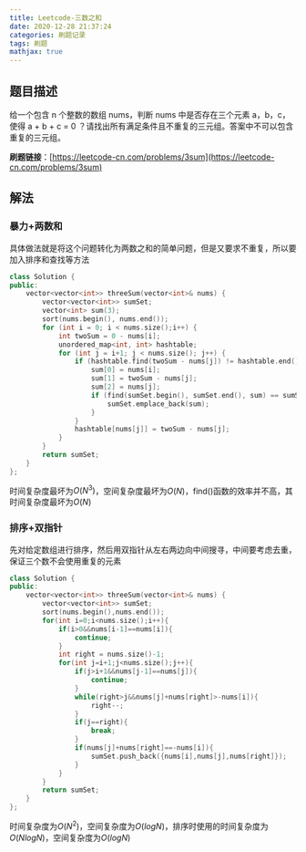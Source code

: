 ```yaml
---
title: Leetcode-三数之和
date: 2020-12-28 21:37:24
categories: 刷题记录
tags: 刷题
mathjax: true
---
```


## 题目描述

给一个包含 n 个整数的数组 nums，判断 nums 中是否存在三个元素 a，b，c，使得 a + b + c = 0 ？请找出所有满足条件且不重复的三元组。答案中不可以包含重复的三元组。

**刷题链接**：[https://leetcode-cn.com/problems/3sum](https://leetcode-cn.com/problems/3sum)

<!--more-->

## 解法

### 暴力+两数和

具体做法就是将这个问题转化为两数之和的简单问题，但是又要求不重复，所以要加入排序和查找等方法

```C++
class Solution {
public:
    vector<vector<int>> threeSum(vector<int>& nums) {
        vector<vector<int>> sumSet;
        vector<int> sum(3);
        sort(nums.begin(), nums.end());
        for (int i = 0; i < nums.size();i++) {
            int twoSum = 0 - nums[i];
            unordered_map<int, int> hashtable;
            for (int j = i+1; j < nums.size(); j++) {
                if (hashtable.find(twoSum - nums[j]) != hashtable.end()) {
                    sum[0] = nums[i];
                    sum[1] = twoSum - nums[j];
                    sum[2] = nums[j];
                    if (find(sumSet.begin(), sumSet.end(), sum) == sumSet.end()) {
                        sumSet.emplace_back(sum);
                    }
                }
                hashtable[nums[j]] = twoSum - nums[j];
            }
        }
        return sumSet;
    }
};
```

时间复杂度最坏为$O(N^3)$，空间复杂度最坏为$O(N)$，find()函数的效率并不高，其时间复杂度最坏为$O(N)$

### 排序+双指针

先对给定数组进行排序，然后用双指针从左右两边向中间搜寻，中间要考虑去重，保证三个数不会使用重复的元素

```C++
class Solution {
public:
    vector<vector<int>> threeSum(vector<int>& nums) {
        vector<vector<int>> sumSet;
        sort(nums.begin(),nums.end());
        for(int i=0;i<nums.size();i++){
            if(i>0&&nums[i-1]==nums[i]){
                continue;
            }
            int right = nums.size()-1;
            for(int j=i+1;j<nums.size();j++){
                if(j>i+1&&nums[j-1]==nums[j]){
                    continue;
                }
                while(right>j&&nums[j]+nums[right]>-nums[i]){
                    right--;
                }
                if(j==right){
                    break;
                }
                if(nums[j]+nums[right]==-nums[i]){
                    sumSet.push_back({nums[i],nums[j],nums[right]});
                }
            }
        }
        return sumSet;
    }
};
```

时间复杂度为$O(N^2)$，空间复杂度为$O(logN)$，排序时使用的时间复杂度为$O(NlogN)$，空间复杂度为$O(logN)$
